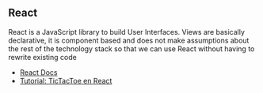 ## React

React is a JavaScript library to build User Interfaces.
Views are basically declarative, it is component based and does not make assumptions
about the rest of the technology stack so that we can use React without having to rewrite 
existing code

* [React Docs](https://facebook.github.io/react/docs/hello-world.html)
* [Tutorial: TicTacToe en React](https://facebook.github.io/react/tutorial/tutorial.html)
